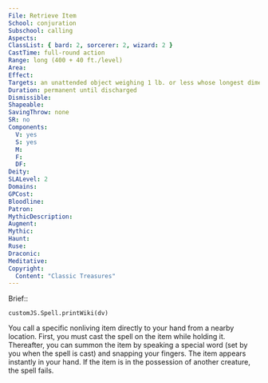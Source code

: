 ```yaml
---
File: Retrieve Item
School: conjuration
Subschool: calling
Aspects: 
ClassList: { bard: 2, sorcerer: 2, wizard: 2 }
CastTime: full-round action
Range: long (400 + 40 ft./level)
Area: 
Effect: 
Targets: an unattended object weighing 1 lb. or less whose longest dimension is 6 inches or less
Duration: permanent until discharged
Dismissible: 
Shapeable: 
SavingThrow: none
SR: no
Components:
  V: yes
  S: yes
  M: 
  F: 
  DF: 
Deity: 
SLALevel: 2
Domains: 
GPCost: 
Bloodline: 
Patron: 
MythicDescription: 
Augment: 
Mythic: 
Haunt: 
Ruse: 
Draconic: 
Meditative: 
Copyright:
  Content: "Classic Treasures"
---
```

Brief:: 

```dataviewjs
customJS.Spell.printWiki(dv)
```

You call a specific nonliving item directly to your hand from a nearby location. First, you must cast the spell on the item while holding it. Thereafter, you can summon the item by speaking a special word (set by you when the spell is cast) and snapping your fingers. The item appears instantly in your hand.  If the item is in the possession of another creature, the spell fails.
